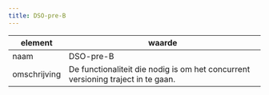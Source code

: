 ```yaml
---
title: DSO-pre-B
---
```


|element|waarde|
|-----|------|
| naam  |DSO-pre-B|
| omschrijving  |De functionaliteit die nodig is om het concurrent versioning traject in te gaan.|

